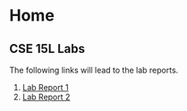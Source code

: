 # Home
## CSE 15L Labs

The following links will lead to the lab reports.

1. [Lab Report 1](lab-report-1-week-2.md)
2. [Lab Report 2](lab-report-2-week-3.md)